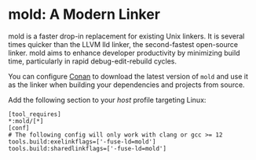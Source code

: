 # mold: A Modern Linker

mold is a faster drop-in replacement for existing Unix linkers. It is several
times quicker than the LLVM lld linker, the second-fastest open-source linker.
mold aims to enhance developer productivity by minimizing build time, 
particularly in rapid debug-edit-rebuild cycles.

You can configure [Conan](https://github.com/conan-io) to download the latest
version of `mold` and use it as the linker when building your dependencies and
projects from source.

Add the following section to your _host_ profile targeting Linux:

```
[tool_requires]
*:mold/[*]
[conf]
# The following config will only work with clang or gcc >= 12
tools.build:exelinkflags=['-fuse-ld=mold']
tools.build:sharedlinkflags=['-fuse-ld=mold']
```
